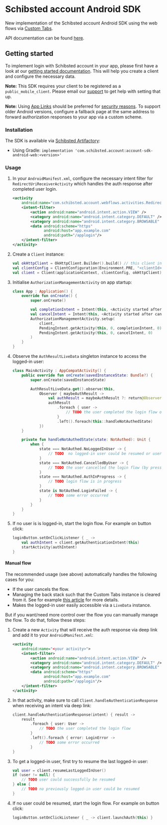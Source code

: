 # Schibsted account Android SDK

New implementation of the Schibsted account Android SDK using the web flows via
[Custom Tabs](https://developer.chrome.com/docs/android/custom-tabs/overview/).

API documentation can be found [here](https://pages.github.schibsted.io/spt-identity/account-sdk-android-web/).

## Getting started

To implement login with Schibsted account in your app, please first have a look at our
[getting started documentation](https://docs.schibsted.io/schibsted-account/gettingstarted/).
This will help you create a client and configure the necessary data.

**Note:** This SDK requires your client to be registered as a `public_mobile_client`. Please
email our [support](mailto:schibstedaccount@schibsted.com) to get help with setting that up.

**Note:** Using [App Links](https://developer.android.com/training/app-links) should be preferred
for [security reasons](https://tools.ietf.org/html/rfc8252#appendix-B.2). To support older Android
versions, configure a fallback page at the same address to forward authorization responses to your
app via a custom scheme.

### Installation

The SDK is available via [Schibsted Artifactory](https://artifacts.schibsted.io/):
* Using Gradle: `implementation 'com.schibsted.account:account-sdk-android-web:<version>'`

### Usage

1. In your `AndroidManifest.xml`, configure the necessary intent filter for
   `RedirectUriReceiverActivity` which handles the auth response after completed user login.
   ```xml
   <activity
       android:name="com.schibsted.account.webflows.activities.RedirectUriReceiverActivity">
       <intent-filter>
           <action android:name="android.intent.action.VIEW" />
           <category android:name="android.intent.category.DEFAULT" />
           <category android:name="android.intent.category.BROWSABLE" />
           <data android:scheme="https"
                 android:host="app.example.com"
                 android:path="/applogin"/>
       </intent-filter>
   </activity>
   ```
1. Create a `Client` instance:
   ```kotlin
   val okHttpClient = OkHttpClient.Builder().build() // this client instance should be shared within your app
   val clientConfig = ClientConfiguration(Environment.PRE, "<clientId>", "https://app.example.com/applogin")
   val client = Client(applicationContext, clientConfig, okHttpClient)
   ```
1. Initialise `AuthorizationManagementActivity` on app startup:
   ```kotlin
   class App : Application() {
       override fun onCreate() {
           super.onCreate()
   
           val completionIntent = Intent(this, <Activity started after completed login>)
           val cancelIntent = Intent(this, <Activity started after cancelled login>)
           AuthorizationManagementActivity.setup(
               client,
               PendingIntent.getActivity(this, 0, completionIntent, 0),
               PendingIntent.getActivity(this, 0, cancelIntent, 0)
           )
       }
   }
   ```
1. Observe the `AuthResultLiveData` singleton instance to access the logged-in user:
   ```kotlin
   class MainActivity : AppCompatActivity() {
       public override fun onCreate(savedInstanceState: Bundle?) {
           super.onCreate(savedInstanceState)
   
           AuthResultLiveData.get().observe(this,
               Observer { maybeAuthResult ->
                   val authResult = maybeAuthResult ?: return@Observer
                   authResult
                       .foreach { user ->
                           // TODO the user completed the login flow or an already logged-in user was resumed
                       }
                       .left().foreach(this::handleNotAuthedState)
               })
       }
   
       private fun handleNotAuthedState(state: NotAuthed): Unit {
           when {
               state === NotAuthed.NoLoggedInUser -> {
                   // TODO  no logged-in user could be resumed or user was logged-out
               }
               state === NotAuthed.CancelledByUser -> {
                   // TODO the user cancelled the login flow (by pressing back or closing auth activity)
               }
               state === NotAuthed.AuthInProgress -> {
                   // TODO login flow is in progress
               }
               state is NotAuthed.LoginFailed -> {
                   // TODO some error occurred
               }
           }
       }
   }
   ```
1. If no user is is logged-in, start the login flow. For example on button click:
   ```kotlin
   loginButton.setOnClickListener { _ ->
       val authIntent = client.getAuthenticationIntent(this)
       startActivity(authIntent)
   }
   ```

#### Manual flow

The recommended usage (see above) automatically handles the following cases for you:
* If the user cancels the flow.
* Managing the back stack such that the Custom Tabs instance is cleared from it. See for example
  [this article](https://www.rallyhealth.com/back-stack-management-with-chrome-custom-tabs) for
  more details.
* Makes the logged-in user easily accessible via a `LiveData` instance.
 
But if you want/need more control over the flow you can manually manage the flow.
To do that, follow these steps:

1. Create a new `Activity` that will receive the auth response via deep link and add it to your
   `AndroidManifest.xml`:
   ```xml
   <activity
       android:name="<your activity>">
       <intent-filter>
           <action android:name="android.intent.action.VIEW" />
           <category android:name="android.intent.category.DEFAULT" />
           <category android:name="android.intent.category.BROWSABLE" />
           <data android:scheme="https"
                 android:host="app.example.com"
                 android:path="/applogin"/>
       </intent-filter>
   </activity>
   ```
1. In that activity, make sure to call `Client.handleAuthenticationResponse` when receiving an
   intent via deep link:
   ```kotlin
   client.handleAuthenticationResponse(intent) { result ->
       result
           .foreach { user: User ->
               // TODO the user completed the login flow
           }
           .left().foreach { error: LoginError ->
               // TODO some error occurred
           }
   }
   ```
1. To get a logged-in user, first try to resume the last logged-in user:
   ```kotlin
   val user = client.resumeLastLoggedInUser()
   if (user != null) {
       // TODO user could successfully be resumed
   } else {
       // TODO no previously logged-in user could be resumed
   }
   ``` 
1. If no user could be resumed, start the login flow. For example on button click:
   ```kotlin
   loginButton.setOnClickListener { _ -> client.launchAuth(this) }
   ```
